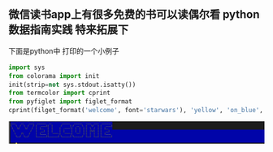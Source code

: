 ## 微信读书app上有很多免费的书可以读偶尔看 python数据指南实践 特来拓展下

下面是python中 打印的一个小例子
```python
import sys
from colorama import init
init(strip=not sys.stdout.isatty())
from termcolor import cprint
from pyfiglet import figlet_format
cprint(filget_format('welcome', font='starwars'), 'yellow', 'on_blue', attrs=['bold'])
```
![上面代码效果图](https://github.com/gilbert-yuan/gilbert-yuan-test.github.io/blob/master/jpg/DA430AC7-FFCF-4F64-AF12-BAA565174CC7.png)
